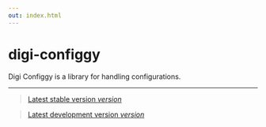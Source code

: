 ```yaml
---
out: index.html
---
```


digi-configgy
=============

Digi Configgy is a library for handling configurations.

<hr/>

> [Latest stable version $version$]($stable$)

> [Latest development version $version$]($development$)
